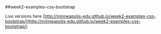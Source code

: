 ##week2-examples-css-bootstrap

Live versions here [http://minneapolis-edu.github.io/week2-examples-css-bootstrap/](http://minneapolis-edu.github.io/week2-examples-css-bootstrap/)